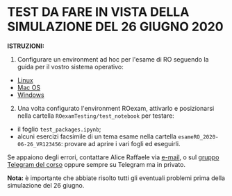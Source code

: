 # TEST DA FARE IN VISTA DELLA SIMULAZIONE DEL 26 GIUGNO 2020

__ISTRUZIONI:__
1. Configurare un environment ad hoc per l'esame di RO seguendo la guida per il vostro sistema operativo:
- [Linux](https://github.com/romeorizzi/ROexamTesting/wiki/Guida-alle-installazioni-su-Linux)
- [Mac OS](https://github.com/romeorizzi/ROexamTesting/wiki/Guida-alle-installazioni-su-Mac)
- [Windows](https://github.com/romeorizzi/ROexamTesting/wiki/Guida-alle-installazioni-su-Windows)
2. Una volta configurato l'environment ROexam, attivarlo e posizionarsi nella cartella `ROexamTesting/test_notebook` per testare:
- il foglio `test_packages.ipynb`;
- alcuni esercizi facsimile di un tema esame nella cartella `esameRO_2020-06-26_VR123456`: provare ad aprire i vari fogli ed eseguirli.

Se appaiono degli errori, contattare Alice Raffaele via [e-mail](alice.raffaele@univr.it), o sul [gruppo Telegram del corso](https://t.me/RicercaOperativa2020) oppure sempre su Telegram ma in privato.

__Nota:__ è importante che abbiate risolto tutti gli eventuali problemi prima della simulazione del 26 giugno.
